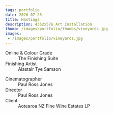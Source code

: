 ```yaml
---
tags: portfolio
date: 2020-07-25
title: Hastings
description: 4352x576 Art Installation
thumb: /images/portfolio/thumbs/vineyards.jpg
images:
 - /images/portfolio/vineyards.jpg
---
```


<dl>
  <dt>Online &amp; Colour Grade</dt>
  <dd>The Finishing Suite</dd>

  <dt>Finishing Artist</dt>
  <dd>Alastair Tye Samson</dd>
</dl>

<dl>
  <dt>Cinematographer</dt>
  <dd>Paul Ross Jones</dd>

  <dt>Director</dt>
  <dd>Paul Ross Jones</dd>

  <dt>Client</dt>
  <dd>Aotearoa NZ Fine Wine Estates LP</dd>
</dl>